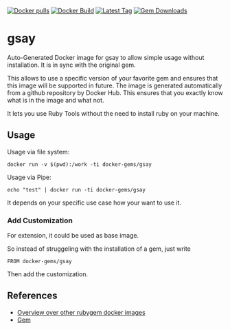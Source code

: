 [![Docker pulls](https://img.shields.io/docker/pulls/rubygem/gsay.svg)](https://hub.docker.com/r/rubygem/gsay/)
[![Docker Build](https://img.shields.io/docker/automated/rubygem/gsay.svg)](https://hub.docker.com/r/rubygem/gsay/)
[![Latest Tag](https://img.shields.io/github/tag/docker-rubygem/gsay.svg)](https://hub.docker.com/r/rubygem/gsay/)
[![Gem Downloads](https://img.shields.io/gem/dt/gsay.svg)](https://rubygems.org/gems/gsay/)
# gsay

Auto-Generated Docker image for gsay to allow simple usage without installation.
It is in sync with the original gem.

This allows to use a specific version of your favorite gem and ensures that this image will be supported in future.
The image is generated automatically from a github repository by Docker Hub.
This ensures that you exactly know what is in the image and what not.

It lets you use Ruby Tools without the need to install ruby on your machine.

## Usage

Usage via file system:

`docker run -v $(pwd):/work -ti docker-gems/gsay`

Usage via Pipe:

`echo "test" | docker run -ti docker-gems/gsay`

It depends on your specific use case how your want to use it.

### Add Customization

For extension, it could be used as base image.

So instead of struggeling with the installation of a gem, just write

`FROM docker-gems/gsay`

Then add the customization.

## References

 - [Overview over other rubygem docker images](https://github.com/thinkbot/docker-rubygem)
 - [Gem](https://rubygems.org/gems/gsay/)
